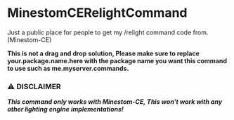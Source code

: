 # MinestomCERelightCommand
Just a public place for people to get my /relight command code from. (Minestom-CE)  

**This is not a drag and drop solution, Please make sure to replace your.package.name.here with the package name you want this command to use such as me.myserver.commands.**  
### ⚠️ DISCLAIMER  
***This command only works with Minestom-CE, This won't work with any other lighting engine implementations!***
